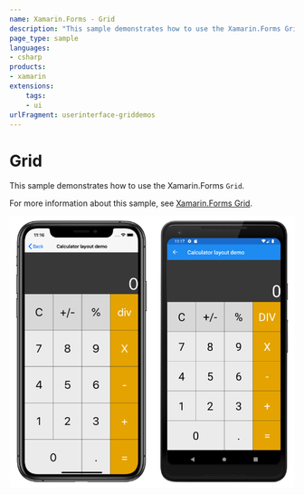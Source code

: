 ```yaml
---
name: Xamarin.Forms - Grid
description: "This sample demonstrates how to use the Xamarin.Forms Grid (UI)"
page_type: sample
languages:
- csharp
products:
- xamarin
extensions:
    tags:
    - ui
urlFragment: userinterface-griddemos
---
```

# Grid

This sample demonstrates how to use the Xamarin.Forms `Grid`.

For more information about this sample, see [Xamarin.Forms Grid](https://docs.microsoft.com/xamarin/xamarin-forms/user-interface/layouts/grid).

![Grid application screenshot](Screenshots/01All.png "Grid application screenshot")
